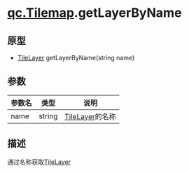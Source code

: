 # [qc.Tilemap](CTilemap.md).getLayerByName

## 原型
* [TileLayer](CTileLayer.md) getLayerByName(string name)

## 参数
| 参数名 | 类型 |  说明 |
| --------- | --------- | --------- |
| name | string | [TileLayer](CTileLayer.md)的名称 |

## 描述
通过名称获取[TileLayer](CTileLayer.md)
